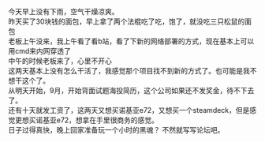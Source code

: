 今天早上没有下雨，空气干燥凉爽。</br>
昨天买了30块钱的面包，早上拿了两个法棍吃了吃，饱了，就没吃三只松鼠的面包</br>
老板上午没来，我上午看了看b站，看了下新的网络部署的方式，现在基本上可以用cmd来内网穿透了</br>
中午的时候老板来了，心里不开心</br>
这两天基本上没有怎么干活了，我感觉那个项目找不到新的方式了。也可能是我不想干这个了。</br>
从明天开始，9月，开始背面试题海投简历，这个公司如果还不发奖金，待不下去了。</br>
还有十天就发工资了，这两天又想买诺基亚e72，又想买一个steamdeck，但是感觉更想买诺基亚e72，想拿在手里很商务的感觉。</br>
日子过得真快，晚上回家准备玩一个小时的黑魂？ 不然就写写论坛吧。</br>